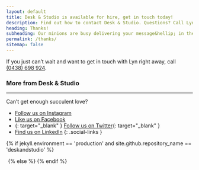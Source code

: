 ```yaml
---
layout: default
title: Desk & Studio is available for hire, get in touch today!
description: Find out how to contact Desk & Studio. Questions? Call Lyn Taylor on (0438) 698 924.
heading: Thanks!
subheading: Our minions are busy delivering your message&hellip; in the meantime why not admire our greenery.
permalink: /thanks/
sitemap: false
---
```


If you just can’t wait and want to get in touch with Lyn right away, call [(0438) 698 924](tel:0438698924).

### More from Desk & Studio

---

Can’t get enough succulent love?

- [<i class="fa fa-instagram"></i>](https://www.instagram.com/deskandstudio/) [Follow us on Instagram](https://www.instagram.com/deskandstudio/)
- [<i class="fa fa-facebook"></i>](https://www.facebook.com/deskandstudio/) [Like us on Facebook](https://www.facebook.com/deskandstudio/)
- [<i class="fa fa-twitter"></i>](https://twitter.com/deskandstudio){: target="_blank" } [Follow us on Twitter](https://twitter.com/deskandstudio){: target="_blank" }
- [<i class="fa fa-linkedin"></i>](https://www.linkedin.com/company/18164424/) [Find us on LinkedIn](https://www.linkedin.com/company/18164424/)
{: .social-links }

{% if jekyll.environment == 'production' and site.github.repository_name == 'deskandstudio' %}
<!-- Google Code for Desk and Studio: Thanks Conversion Page -->
  <script type="text/javascript">
  /* <![CDATA[ */
  var google_conversion_id = 1005343270;
  var google_conversion_language = "en";
  var google_conversion_format = "3";
  var google_conversion_color = "ffffff";
  var google_conversion_label = "pMnVCO7v53QQpqSx3wM";
  var google_remarketing_only = false;
  /* ]]> */
  </script>
  <script type="text/javascript" src="//www.googleadservices.com/pagead/conversion.js">
  </script>
  <noscript>
  <div style="display:inline;">
  <img height="1" width="1" style="border-style:none;" alt="" src="//www.googleadservices.com/pagead/conversion/1005343270/?label=pMnVCO7v53QQpqSx3wM&amp;guid=ON&amp;script=0"/>
  </div>
  </noscript>
{% else %}
  <script type="text/javascript">
    console.log('Adwords conversion');
  </script>
{% endif %}